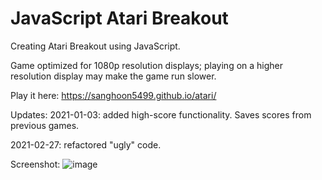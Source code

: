 # JavaScript Atari Breakout

Creating Atari Breakout using JavaScript.

Game optimized for 1080p resolution displays; playing on a higher resolution display may make the game run slower.

Play it here: https://sanghoon5499.github.io/atari/



Updates:
2021-01-03: added high-score functionality. Saves scores from previous games.

2021-02-27: refactored "ugly" code.





Screenshot:
![image](https://user-images.githubusercontent.com/17420160/113515438-8663ce00-9542-11eb-9257-7dc9f68da3d8.png)

